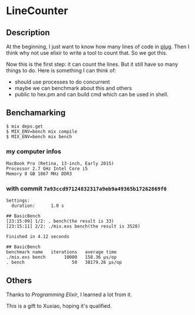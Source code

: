 # LineCounter

## Description

At the beginning, I just want to know how many lines of code in [plug](https://github.com/elixir-lang/plug). Then I think why not use elixir to write a tool to count that. So we got this.

Now this is the first step: it can count the lines. But it still have so many things to do. Here is something I can think of:

* should use processes to do concurrent
* maybe we can benchmark about this and others
* public to hex.pm and can build cmd which can be used in shell.

## Benchamarking

```
$ mix deps.get
$ MIX_ENV=bench mix compile
$ MIX_ENV=bench mix bench
```

### my computer infos

```
MacBook Pro (Retina, 13-inch, Early 2015)
Processor 2.7 GHz Intel Core i5
Memory 8 GB 1867 MHz DDR3
```

### with commit `7a93ccd97124832317a9eb9a49365b17262869f0`

```
Settings:
  duration:      1.0 s

## BasicBench
[23:15:09] 1/2: . bench(the result is 33)
[23:15:11] 2/2: ./mix.exs bench(the result is 3528)

Finished in 4.12 seconds

## BasicBench
benchmark name   iterations   average time
./mix.exs bench       10000   158.36 µs/op
. bench                  50   38179.26 µs/op
```

## Others

Thanks to *Programming Elixir*, I learned a lot from it.

This is a gift to Xuxiao, hoping it's qualified.
